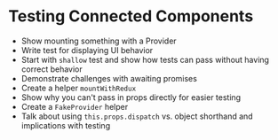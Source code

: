 # Testing Connected Components

- Show mounting something with a Provider
- Write test for displaying UI behavior
- Start with `shallow` test and show how tests can pass without having correct behavior
- Demonstrate challenges with awaiting promises
- Create a helper `mountWithRedux`
- Show why you can't pass in props directly for easier testing
- Create a `FakeProvider` helper
- Talk about using `this.props.dispatch` vs. object shorthand and implications with testing
